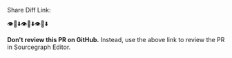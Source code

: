<!-- Run the `Git: Share Diff` command to generate the link. -->

Share Diff Link:

👁🚨⬇️👁🚨⬇️👁🚨⬇️

**Don't review this PR on GitHub.** Instead, use the above link to review the PR in Sourcegraph Editor.
